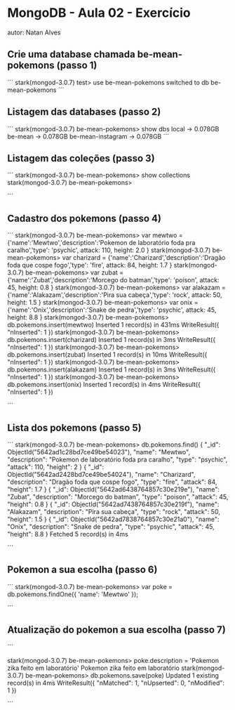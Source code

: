 # MongoDB - Aula 02 - Exercício
autor: Natan Alves

## Crie uma database chamada be-mean-pokemons (passo 1)
´´´
  stark(mongod-3.0.7) test> use be-mean-pokemons
  switched to db be-mean-pokemons
´´´

## Listagem das databases (passo 2)
´´´
  stark(mongod-3.0.7) be-mean-pokemons> show dbs
  local             → 0.078GB
  be-mean           → 0.078GB
  be-mean-instagram → 0.078GB
´´´

## Listagem das coleções (passo 3)
´´´
  stark(mongod-3.0.7) be-mean-pokemons> show collections
  stark(mongod-3.0.7) be-mean-pokemons> 

´´´

## Cadastro dos pokemons (passo 4)
´´´
  stark(mongod-3.0.7) be-mean-pokemons> var mewtwo = {'name':'Mewtwo','description':'Pokemon de laboratório foda pra caralho','type': 'psychic', attack: 110, height: 2.0 }
  stark(mongod-3.0.7) be-mean-pokemons> var charizard = {'name':'Charizard','description':'Dragão foda que cospe fogo','type': 'fire', attack: 84, height: 1.7 }
  stark(mongod-3.0.7) be-mean-pokemons> var zubat = {'name':'Zubat','description':'Morcego do batman','type': 'poison', attack: 45, height: 0.8 }
  stark(mongod-3.0.7) be-mean-pokemons> var alakazam = {'name':'Alakazam','description':'Pira sua cabeça','type': 'rock', attack: 50, height: 1.5 }
  stark(mongod-3.0.7) be-mean-pokemons> var onix = {'name':'Onix','description':'Snake de pedra','type': 'psychic', attack: 45, height: 8.8 }
  stark(mongod-3.0.7) be-mean-pokemons> db.pokemons.insert(mewtwo)
  Inserted 1 record(s) in 431ms
  WriteResult({
    "nInserted": 1
  })
  stark(mongod-3.0.7) be-mean-pokemons> db.pokemons.insert(charizard)
  Inserted 1 record(s) in 3ms
  WriteResult({
    "nInserted": 1
  })
  stark(mongod-3.0.7) be-mean-pokemons> db.pokemons.insert(zubat)
  Inserted 1 record(s) in 10ms
  WriteResult({
    "nInserted": 1
  })
  stark(mongod-3.0.7) be-mean-pokemons> db.pokemons.insert(alakazam)
  Inserted 1 record(s) in 3ms
  WriteResult({
    "nInserted": 1
  })
  stark(mongod-3.0.7) be-mean-pokemons> db.pokemons.insert(onix)
  Inserted 1 record(s) in 4ms
  WriteResult({
    "nInserted": 1
  })

´´´

## Lista dos pokemons (passo 5)
´´´
  stark(mongod-3.0.7) be-mean-pokemons> db.pokemons.find()
  {
    "_id": ObjectId("5642ad1c28bd7ce49be54023"),
    "name": "Mewtwo",
    "description": "Pokemon de laboratório foda pra caralho",
    "type": "psychic",
    "attack": 110,
    "height": 2
  }
  {
    "_id": ObjectId("5642ad2428bd7ce49be54024"),
    "name": "Charizard",
    "description": "Dragão foda que cospe fogo",
    "type": "fire",
    "attack": 84,
    "height": 1.7
  }
  {
    "_id": ObjectId("5642ad6438764857c30e219e"),
    "name": "Zubat",
    "description": "Morcego do batman",
    "type": "poison",
    "attack": 45,
    "height": 0.8
  }
  {
    "_id": ObjectId("5642ad7438764857c30e219f"),
    "name": "Alakazam",
    "description": "Pira sua cabeça",
    "type": "rock",
    "attack": 50,
    "height": 1.5
  }
  {
    "_id": ObjectId("5642ad7838764857c30e21a0"),
    "name": "Onix",
    "description": "Snake de pedra",
    "type": "psychic",
    "attack": 45,
    "height": 8.8
  }
  Fetched 5 record(s) in 4ms


´´´

## Pokemon a sua escolha (passo 6)
´´´
  stark(mongod-3.0.7) be-mean-pokemons> var poke = db.pokemons.findOne({ 'name': 'Mewtwo' });

´´´

## Atualização do pokemon a sua escolha (passo 7)
´´´

  stark(mongod-3.0.7) be-mean-pokemons> poke.description = 'Pokemon zika feito em laboratório'
  Pokemon zika feito em laboratório
  stark(mongod-3.0.7) be-mean-pokemons> db.pokemons.save(poke)
  Updated 1 existing record(s) in 4ms
  WriteResult({
    "nMatched": 1,
    "nUpserted": 0,
    "nModified": 1
  })

´´´
